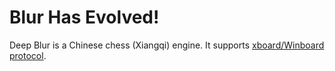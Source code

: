 Blur Has Evolved!
=========

Deep Blur is a Chinese chess (Xiangqi) engine.
It supports [xboard/Winboard protocol](http://www.gnu.org/software/xboard/).
